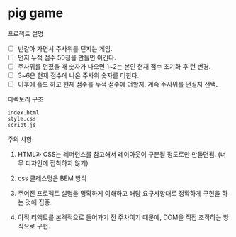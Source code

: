 # pig game

프로젝트 설명 

- [ ] 번갈아 가면서 주사위를 던지는 게임. 
- [ ] 먼저 누적 점수 50점을 만들면 이긴다.
- [ ] 주사위를 던졌을 때 숫자가 나오면 1~2는 본인 현재 점수 초기화 후 턴 변경.
- [ ] 3~6은 현재 점수에 나온 주사위 숫자를 더한다. 
- [ ] 이후에 홀드 하고 현재 점수를 누적 점수에 더할지, 계속 주사위를 던질지 선택.

디렉토리 구조  
```
index.html 
style.css
script.js

```
주의 사항 

1. HTML과 CSS는 레퍼런스를 참고해서 레이아웃이 구분될 정도로만 만들면됨. (너무 디자인에 집착하지 않기)

2. css 클레스명은 BEM 방식

3. 주어진 프로젝트 설명을 명확하게 이해하고 해당 요구사항대로 정확하게 구현을 하는 것에 집중.

4. 아직 리액트를 본격적으로 들어가기 전 주차이기 때문에, DOM을 직접 조작하는 방식으로 구현.